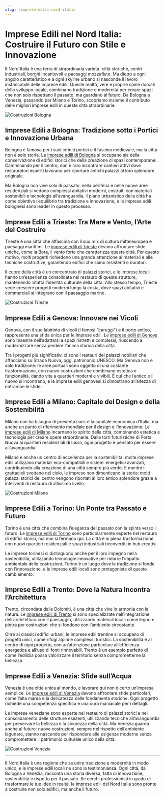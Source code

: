 ```yaml
---
slug: /imprese-edili-nord-italia
---
```

# Imprese Edili nel Nord Italia: Costruire il Futuro con Stile e Innovazione

Il Nord Italia è una terra di straordinaria varietà: città storiche, centri industriali, borghi incantevoli e paesaggi mozzafiato. Ma dietro a ogni angolo caratteristico e a ogni skyline urbano si nasconde il lavoro instancabile delle imprese edili. Queste realtà, vere e proprie spine dorsali dello sviluppo locale, combinano tradizione e modernità per creare spazi che non solo rispettano il passato, ma guardano al futuro. Da Bologna a Venezia, passando per Milano e Torino, scopriamo insieme il contributo delle migliori imprese edili in queste città straordinarie.

![Costruzioni Bologna](/guide-img/output/20.jpg)

## Imprese Edili a Bologna: Tradizione sotto i Portici e Innovazione Urbana

Bologna è famosa per i suoi infiniti portici e il fascino medievale, ma la città non è solo storia. Le [imprese edili di Bologna](https://www.impresaitalia.info/45/1/imprese-edili/bologna.aspx) si occupano sia della conservazione di edifici storici che della creazione di spazi contemporanei. Camminando per il centro, non è raro incontrare cantieri attivi dove restauratori esperti lavorano per riportare antichi palazzi al loro splendore originale.

Ma Bologna non vive solo di passato: nella periferia e nelle nuove aree residenziali si vedono complessi abitativi moderni, costruiti con materiali sostenibili e tecnologie all’avanguardia. Il piano urbanistico della città ha come obiettivo l’equilibrio tra tradizione e innovazione, e le imprese edili bolognesi sono leader in questo processo.

## Imprese Edili a Trieste: Tra Mare e Vento, l’Arte del Costruire

Trieste è una città che affascina con il suo mix di cultura mitteleuropea e paesaggi marittimi. Le [imprese edili di Trieste](https://www.impresaitalia.info/45/1/imprese-edili/trieste.aspx) devono affrontare sfide uniche, come la Bora, il vento forte che caratterizza questa città. Per questo motivo, molti progetti richiedono una grande attenzione ai materiali e alle tecniche costruttive, garantendo edifici che siano resistenti e duraturi.

Il cuore della città è un concentrato di palazzi storici, e le imprese locali hanno un’esperienza consolidata nel restauro di queste strutture, mantenendo intatta l’identità culturale della città. Allo stesso tempo, Trieste vede crescere progetti moderni lungo la costa, dove spazi abitativi e commerciali si integrano con il paesaggio marino.

![Costruzioni Trieste](/guide-img/output/21.jpg)

## Imprese Edili a Genova: Innovare nei Vicoli

Genova, con il suo labirinto di vicoli (i famosi “caruggi”) e il porto antico, rappresenta una sfida unica per le imprese edili. Le [imprese edili di Genova](https://www.impresaitalia.info/45/1/imprese-edili/genova.aspx) sono maestre nell’adattarsi a spazi ristretti e complessi, riuscendo a modernizzare senza perdere l’anima storica della città. 

Tra i progetti più significativi ci sono i restauri dei palazzi nobiliari che affacciano su Strada Nuova, oggi patrimonio UNESCO. Ma Genova non è solo tradizione: le aree portuali sono oggetto di una costante trasformazione, con nuove costruzioni che combinano estetica e funzionalità, dando vita a quartieri moderni e vivibili. È qui che l’antico e il nuovo si incontrano, e le imprese edili genovesi si dimostrano all’altezza di entrambe le sfide.

## Imprese Edili a Milano: Capitale del Design e della Sostenibilità

Milano non ha bisogno di presentazioni: è la capitale economica d’Italia, ma anche un punto di riferimento mondiale per il design e l’innovazione. Le [imprese edili di Milano](https://www.impresaitalia.info/45/1/imprese-edili/milano.aspx) incarnano lo spirito della città, combinando estetica e tecnologia per creare opere straordinarie. Dalle torri futuristiche di Porta Nuova ai quartieri residenziali di lusso, ogni progetto è pensato per essere all’avanguardia.

Milano è anche un centro di eccellenza per la sostenibilità: molte imprese edili utilizzano materiali eco-compatibili e sistemi energetici avanzati, contribuendo alla creazione di una città sempre più verde. E mentre i grattacieli svettano nel cielo, le imprese non dimenticano la storia: molti palazzi storici del centro vengono riportati al loro antico splendore grazie a interventi di restauro di altissimo livello.

![Costruzioni Milano](/guide-img/output/22.jpg)

## Imprese Edili a Torino: Un Ponte tra Passato e Futuro

Torino è una città che combina l’eleganza del passato con la spinta verso il futuro. Le [imprese edili di Torino](https://www.impresaitalia.info/45/1/imprese-edili/torino.aspx) sono particolarmente esperte nel restauro di edifici storici, ma non si fermano qui. La città è in piena trasformazione, con nuovi quartieri residenziali e spazi industriali riconvertiti in hub creativi.

Le imprese torinesi si distinguono anche per il loro impegno nella sostenibilità, utilizzando tecnologie innovative per ridurre l’impatto ambientale delle costruzioni. Torino è un luogo dove la tradizione si fonde con l’innovazione, e le imprese edili locali sono protagoniste di questo cambiamento.

## Imprese Edili a Trento: Dove la Natura Incontra l’Architettura

Trento, circondata dalle Dolomiti, è una città che vive in armonia con la natura. Le [imprese edili di Trento](https://www.impresaitalia.info/45/1/imprese-edili/trento.aspx) si sono specializzate nell’integrazione dell’architettura con il paesaggio, utilizzando materiali locali come legno e pietra per costruzioni che si fondono con l’ambiente circostante.

Oltre ai classici edifici urbani, le imprese edili trentine si occupano di progetti unici, come rifugi alpini e complessi turistici. La sostenibilità è al centro di ogni progetto, con un’attenzione particolare all’efficienza energetica e all’uso di fonti rinnovabili. Trento è un esempio perfetto di come l’edilizia possa valorizzare il territorio senza comprometterne la bellezza.

## Imprese Edili a Venezia: Sfide sull’Acqua

Venezia è una città unica al mondo, e lavorare qui non è certo un’impresa semplice. Le [imprese edili di Venezia](https://www.impresaitalia.info/45/1/imprese-edili/venezia.aspx) devono affrontare sfide particolari, come l’alta marea e la delicatezza delle fondamenta storiche. Ogni progetto richiede una competenza specifica e una cura maniacale per i dettagli.

Le imprese veneziane sono esperte nel restauro di palazzi storici e nel consolidamento delle strutture esistenti, utilizzando tecniche all’avanguardia per preservare la bellezza e la sicurezza della città. Ma Venezia guarda anche al futuro: nuove costruzioni, sempre nel rispetto dell’ambiente lagunare, stanno nascendo per rispondere alle esigenze moderne senza compromettere il patrimonio culturale unico della città.

![Costruzioni Venezia](/guide-img/output/23.jpg)

---

Il Nord Italia è una regione che sa unire tradizione e modernità in modo unico, e le imprese edili locali ne sono la testimonianza. Ogni città, da Bologna a Venezia, racconta una storia diversa, fatta di innovazione, sostenibilità e rispetto per il passato. Se cerchi professionisti in grado di trasformare le tue idee in realtà, le imprese edili del Nord Italia sono pronte a costruire non solo edifici, ma anche il futuro.
